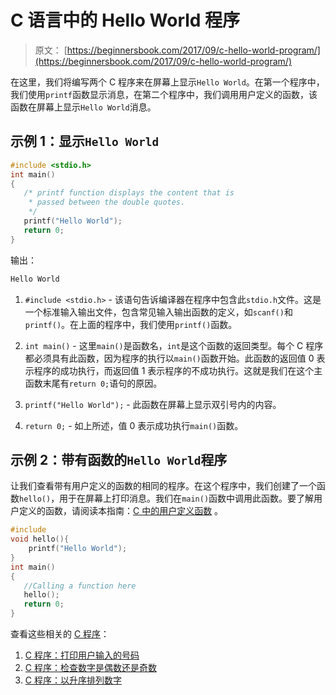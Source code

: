 # C 语言中的 Hello World 程序

> 原文： [https://beginnersbook.com/2017/09/c-hello-world-program/](https://beginnersbook.com/2017/09/c-hello-world-program/)

在这里，我们将编写两个 C 程序来在屏幕上显示`Hello World`。在第一个程序中，我们使用`printf`函数显示消息，在第二个程序中，我们调用用户定义的函数，该函数在屏幕上显示`Hello World`消息。

## 示例 1：显示`Hello World`

```c
#include <stdio.h>
int main()
{
   /* printf function displays the content that is
    * passed between the double quotes.
    */
   printf("Hello World");
   return 0;
}

```

输出：

```c
Hello World
```

1.  `#include <stdio.h>` - 该语句告诉编译器在程序中包含此`stdio.h`文件。这是一个标准输入输出文件，包含常见输入输出函数的定义，如`scanf()`和`printf()`。在上面的程序中，我们使用`printf()`函数。

2.  `int main()` - 这里`main()`是函数名，`int`是这个函数的返回类型。每个 C 程序都必须具有此函数，因为程序的执行以`main()`函数开始。此函数的返回值 0 表示程序的成功执行，而返回值 1 表示程序的不成功执行。这就是我们在这个主函数末尾有`return 0;`语句的原因。

3.  `printf("Hello World");` - 此函数在屏幕上显示双引号内的内容。

4.  `return 0;` - 如上所述，值 0 表示成功执行`main()`函数。

## 示例 2：带有函数的`Hello World`程序

让我们查看带有用户定义的函数的相同的程序。在这个程序中，我们创建了一个函数`hello()`，用于在屏幕上打印消息。我们在`main()`函数中调用此函数。要了解用户定义的函数，请阅读本指南：[C 中的用户定义函数](https://beginnersbook.com/2014/01/c-functions-examples/) 。

```c
#include 
void hello(){
	printf("Hello World");
}
int main()
{
   //Calling a function here
   hello();
   return 0;
}
```

查看这些相关的 [C 程序](https://beginnersbook.com/2015/02/simple-c-programs/)：

1.  [C 程序：打印用户输入的号码](https://beginnersbook.com/2017/09/c-program-to-print-an-integer-entered-by-a-user/)
2.  [C 程序：检查数字是偶数还是奇数](https://beginnersbook.com/2015/02/c-program-to-check-if-number-is-even-or-odd/)
3.  [C 程序：以升序排列数字](https://beginnersbook.com/2015/02/c-program-to-arrange-numbers-in-ascending-order/)